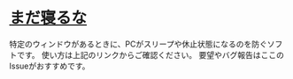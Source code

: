 # [まだ寝るな](https://works.noty2008.repl.co/madaneruna.html)
特定のウィンドウがあるときに、PCがスリープや休止状態になるのを防ぐソフトです。
使い方は上記のリンクからご確認ください。
要望やバグ報告はここのIssueがおすすめです。

